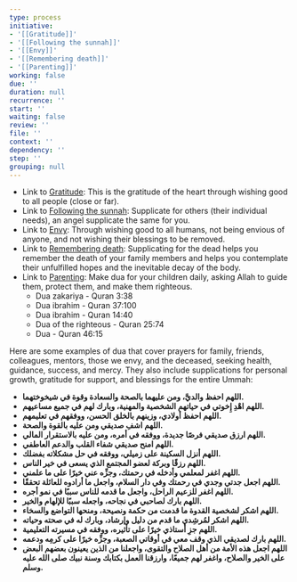 ```yaml
---
type: process
initiative:
- '[[Gratitude]]'
- '[[Following the sunnah]]'
- '[[Envy]]'
- '[[Remembering death]]'
- '[[Parenting]]'
working: false
due: ''
duration: null
recurrence: ''
start: ''
waiting: false
review: ''
file: ''
context: ''
dependency: ''
step: ''
grouping: null
---
```


* Link to [Gratitude](docs/sidebar1/Initiatives/good%20traits/Gratitude.md): This is the gratitude of the heart through wishing good to all people (close or far).
* Link to [Following the sunnah](docs/sidebar1/Initiatives/worship/Following%20the%20sunnah.md): Supplicate for others (their individual needs), an angel supplicate the same for you.
* Link to [Envy](docs/sidebar1/Initiatives/bad%20traits/Envy.md): Through wishing good to all humans, not being envious of anyone, and not wishing their blessings to be removed.
* Link to [Remembering death](docs/sidebar1/Initiatives/good%20traits/Remembering%20death.md): Supplicating for the dead helps you remember the death of your family members and helps you contemplate their unfulfilled hopes and the inevitable decay of the body.
* Link to [Parenting](docs/sidebar1/Initiatives/worship/Parenting.md): Make dua for your children daily, asking Allah to guide them, protect them, and make them righteous.
	* Dua zakariya - Quran 3:38
	* Dua ibrahim - Quran 37:100
	* Dua ibrahim - Quran 14:40
	* Dua of the righteous - Quran 25:74
	* Dua - Quran 46:15

Here are some examples of dua that cover prayers for family, friends, colleagues, mentors, those we envy, and the deceased, seeking health, guidance, success, and mercy. They also include supplications for personal growth, gratitude for support, and blessings for the entire Ummah:

* **اللهم احفظ والديَّ، ومن عليهما بالصحة والسعادة وقوة في شيخوختهما.**
* **اللهم اهْدِ إِخوتي في حياتهم الشخصية والمهنية، وبارك لهم في جميع مساعيهم.**
* **اللهم احفظ أولادي، وزينهم بالخلق الحسن، ووفقهم في تعليمهم.**
* **اللهم اشفِ صديقي ومن عليه بالقوة والصحة.**
* **اللهم ارزق صديقي فرصًا جديدة، ووفقه في أمره، ومن عليه بالاستقرار المالي.**
* **اللهم امنح صديقي شفاء القلب والدعم العاطفي.**
* **اللهم أنزل السكينة على زميلي، ووفقه في حل مشكلاته بفضلك.**
* **اللهم رزقًا وبركة لعضو المجتمع الذي يسعى في خير الناس.**
* **اللهم اغفر لمعلمي وأدخله في رحمتك، وجزِّه عني خيرًا على ما علمني.**
* **اللهم اجعل جدتي وجدي في رحمتك وفي دار السلام، واجعل ما أرادوه للعائلة تحققًا.**
* **اللهم اغفر للزعيم الراحل، واجعل ما قدمه للناس سببًا في نمو أجره.**
* **اللهم بارك لصاحبي في نجاحه، واجعله سببًا للإلهام والخير.**
* **اللهم اشكر لشخصية القدوة ما قدمت من حكمة ونصيحة، ومنحها التواضع والسخاء.**
* **اللهم اشكر لمُرشِدي ما قدم من دليل وإرشاد، وبارك له في صحته وحياته.**
* **اللهم جزِ أستاذي خيرًا على تأثيره، ووفقه في مسيرته التعليمية.**
* **اللهم بارك لصديقي الذي وقف معي في أوقاتي الصعبة، وجزِّه خيرًا على كرمِه ودعمه.**
* **اللهم اجعل هذه الأمة من أهل الصلاح والتقوى، واجعلنا من الذين يعينون بعضهم البعض على الخير والصلاح، واغفر لهم جميعًا، وارزقنا العمل بكتابك وسنة نبيك صلى الله عليه وسلم.**
